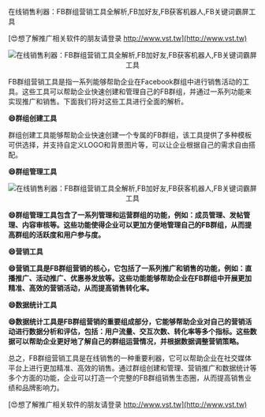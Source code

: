 在线销售利器：FB群组营销工具全解析,FB加好友,FB获客机器人,FB关键词霸屏工具

[😍想了解推广相关软件的朋友请登录 http://www.vst.tw](http://www.vst.tw)

 <center><img src="https://vst.tw/MP4/tuiguang/png/6.png" alt="在线销售利器：FB群组营销工具全解析,FB加好友,FB获客机器人,FB关键词霸屏工具"></center>

FB群组营销工具是指一系列能够帮助企业在Facebook群组中进行销售活动的工具。这些工具可以帮助企业快速创建和管理自己的FB群组，并通过一系列功能来实现推广和销售。下面我们将对这些工具进行全面的解析。

**😄群组创建工具**

群组创建工具能够帮助企业快速创建一个专属的FB群组，该工具提供了多种模板可供选择，并支持自定义LOGO和背景图片等，可以让企业根据自己的需求自由搭配。

**😄群组管理工具**

 <center><img src="https://vst.tw/MP4/tuiguang/png/7.png" alt="在线销售利器：FB群组营销工具全解析,FB加好友,FB获客机器人,FB关键词霸屏工具"></center>

**😄群组管理工具包含了一系列管理和运营群组的功能，例如：成员管理、发帖管理、内容审核等。这些功能使得企业可以更加方便地管理自己的FB群组，从而提高群组的活跃度和用户参与度。**

**😄营销工具**

**😄营销工具是FB群组营销的核心，它包括了一系列推广和销售的功能，例如：直播推广、活动推广、优惠券发放等。这些功能能够帮助企业在FB群组中开展更加精准、高效的营销活动，从而提高销售转化率。**

**😄数据统计工具**

**😄数据统计工具是FB群组营销的重要组成部分，它能够帮助企业对自己的营销活动进行数据分析和评估，包括：用户流量、交互次数、转化率等多个指标。这些数据可以帮助企业更好地了解自己的群组运营情况，并根据数据调整营销策略。**

总之，FB群组营销工具是在线销售的一种重要利器，它可以帮助企业在社交媒体平台上进行更加精准、高效的销售。通过群组创建和管理、营销推广和数据统计等多个方面的功能，企业可以打造一个完整的FB群组销售生态圈，从而提高销售业绩和品牌影响力。

[😍想了解推广相关软件的朋友请登录 http://www.vst.tw](http://www.vst.tw)



